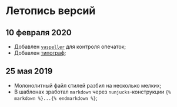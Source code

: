 # Летопись версий

## 10 февраля 2020
* Добавлен [`yaspeller`](https://github.com/hcodes/yaspeller) для контроля опечаток;
* Добавлен [типограф](https://www.npmjs.com/package/gulp-typograf);

## 25 мая 2019
* Молонолитный файл стилей разбил на несколько мелких;
* В шаблонах зработал `markdown` через `nunjucks`-конструкции `{% markdown %}...{% endmarkdown %}`;
